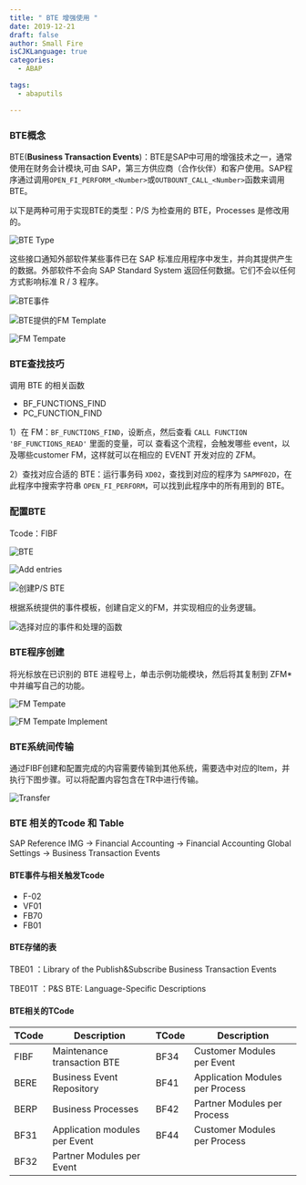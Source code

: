 ```yaml
---
title: " BTE 增强使用 "
date: 2019-12-21
draft: false
author: Small Fire
isCJKLanguage: true
categories: 
  - ABAP

tags: 
  - abaputils

---
```


### BTE概念

BTE(**Business Transaction Events**)：BTE是SAP中可用的增强技术之一，通常使用在财务会计模块,可由 SAP，第三方供应商（合作伙伴）和客户使用。SAP程序通过调用`OPEN_FI_PERFORM_<Number>`或`OUTBOUNT_CALL_<Number>`函数来调用BTE。

以下是两种可用于实现BTE的类型：P/S 为检查用的 BTE，Processes 是修改用的。

![BTE Type](/images/ABAP/BTE5.png)

这些接口通知外部软件某些事件已在 SAP 标准应用程序中发生，并向其提供产生的数据。外部软件不会向 SAP Standard System 返回任何数据。它们不会以任何方式影响标准 R / 3 程序。

![BTE事件](/images/ABAP/BTE6.png)

![BTE提供的FM Template](/images/ABAP/BTE7.png)

![FM Tempate](/images/ABAP/BTE8.png)

### BTE查找技巧

调用 BTE 的相关函数

- BF_FUNCTIONS_FIND
- PC_FUNCTION_FIND

1）在 FM：`BF_FUNCTIONS_FIND`，设断点，然后查看 `CALL FUNCTION 'BF_FUNCTIONS_READ'` 里面的变量，可以
  查看这个流程，会触发哪些 event，以及哪些customer FM，这样就可以在相应的 EVENT 开发对应的 ZFM。

2）查找对应合适的 BTE：运行事务码 `XD02`，查找到对应的程序为 `SAPMF02D`，在此程序中搜索字符串
  `OPEN_FI_PERFORM`，可以找到此程序中的所有用到的 BTE。  

### 配置BTE

Tcode：FIBF

![BTE](/images/ABAP/BTE1.png)

![Add entries](/images/ABAP/BTE3.png)

![创建P/S BTE](/images/ABAP/BTE2.png)

根据系统提供的事件模板，创建自定义的FM，并实现相应的业务逻辑。

![选择对应的事件和处理的函数](/images/ABAP/BTE4.png)

###  BTE程序创建

将光标放在已识别的 BTE 进程号上，单击示例功能模块，然后将其复制到 ZFM* 中并编写自己的功能。

![FM Tempate](/images/ABAP/BTE9.png)

![FM Tempate Implement](/images/ABAP/BTE10.png)

### BTE系统间传输

通过FIBF创建和配置完成的内容需要传输到其他系统，需要选中对应的Item，并执行下图步骤。可以将配置内容包含在TR中进行传输。

![Transfer](/images/ABAP/BTE11.png)

###   BTE 相关的Tcode 和 Table

SAP Reference IMG -> Financial Accounting -> Financial Accounting Global Settings -> Business Transaction Events

#### BTE事件与相关触发Tcode

- F-02
- VF01
- FB70
- FB01

#### BTE存储的表

TBE01 ：Library of the Publish&Subscribe Business Transaction Events

TBE01T ：P&S BTE: Language-Specific Descriptions

#### BTE相关的TCode

| TCode | Description                   | TCode | Description                     |
| ----- | ----------------------------- | ----- | ------------------------------- |
| FIBF  | Maintenance transaction BTE   | BF34  | Customer Modules per Event      |
| BERE  | Business Event Repository     | BF41  | Application Modules per Process |
| BERP  | Business Processes            | BF42  | Partner Modules per Process     |
| BF31  | Application modules per Event | BF44  | Customer Modules per Process    |
| BF32  | Partner Modules per Event     |       |                                 |


